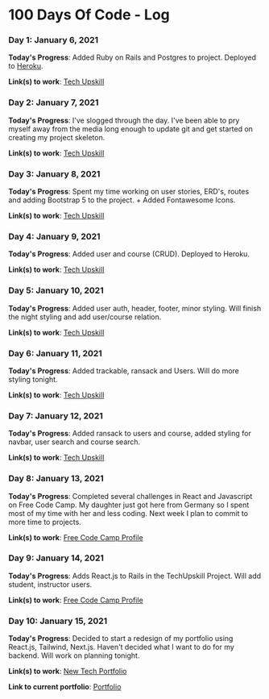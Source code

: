 # 100 Days Of Code - Log

### Day 1: January 6, 2021

**Today's Progress**: Added Ruby on Rails and Postgres to project. Deployed to [Heroku](https://techupskill.herokuapp.com/). 

**Link(s) to work**: [Tech Upskill](https://github.com/utsukushiihime/techupskill)


### Day 2: January 7, 2021

**Today's Progress**: I've slogged through the day. I've been able to pry myself away from the media long enough to update git and get started on creating my project skeleton.

**Link(s) to work**: [Tech Upskill](https://github.com/utsukushiihime/techupskill)


### Day 3: January 8, 2021

**Today's Progress**: Spent my time working on user stories, ERD's, routes and adding Bootstrap 5 to the project. + Added Fontawesome Icons.

**Link(s) to work**: [Tech Upskill](https://github.com/utsukushiihime/techupskill)


### Day 4: January 9, 2021

**Today's Progress**: Added user and course (CRUD). Deployed to Heroku.

**Link(s) to work**: [Tech Upskill](https://github.com/utsukushiihime/techupskill)


### Day 5: January 10, 2021

**Today's Progress**: Added user auth, header, footer, minor styling. Will finish the night styling and add user/course relation. 

**Link(s) to work**: [Tech Upskill](https://github.com/utsukushiihime/techupskill)


### Day 6: January 11, 2021

**Today's Progress**: Added trackable, ransack and Users. Will do more styling tonight.

**Link(s) to work**: [Tech Upskill](https://github.com/utsukushiihime/techupskill)


### Day 7: January 12, 2021

**Today's Progress**: Added ransack to users and course, added styling for navbar, user search and course search.

**Link(s) to work**: [Tech Upskill](https://github.com/utsukushiihime/techupskill)


### Day 8: January 13, 2021

**Today's Progress**: Completed several challenges in React and Javascript on Free Code Camp. My daughter just got here from Germany so I spent most of my time with her and less coding. Next week I plan to commit to more time to projects.

**Link(s) to work**: [Free Code Camp Profile](https://www.freecodecamp.org/utsukushiihime)


### Day 9: January 14, 2021

**Today's Progress**: Adds React.js to Rails in the TechUpskill Project. Will add student, instructor users. 

**Link(s) to work**: [Free Code Camp Profile](https://www.freecodecamp.org/utsukushiihime)


### Day 10: January 15, 2021

**Today's Progress**: Decided to start a redesign of my portfolio using React.js, Tailwind, Next.js. Haven't decided what I want to do for my backend. Will work on planning tonight. 

**Link(s) to work**: [New Tech Portfolio](https://github.com/utsukushiihime/new-portfolio)

**Link to current portfolio**: [Portfolio](https://crystalmcneil.tech)












